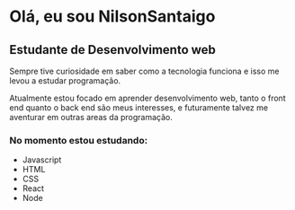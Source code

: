 # Olá, eu sou NilsonSantaigo

<h2>Estudante de Desenvolvimento web</h2>
<p>Sempre tive curiosidade em saber como a tecnologia funciona e isso me levou a estudar programação.</p>             
<p>Atualmente estou focado em aprender desenvolvimento web, tanto o front end quanto o back end são meus interesses, e futuramente talvez me aventurar em outras areas da programação.</p>
 <h3>No momento estou estudando:</h3>
        <ul>
            <li>Javascript</li>
            <li>HTML</li>
            <li>CSS</li>
            <li>React</li>
            <li>Node</li>
        </ul>
